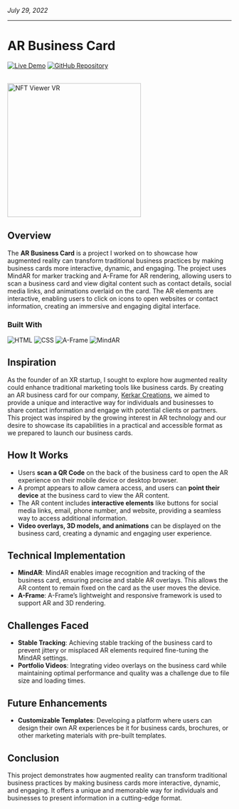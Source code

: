 *July 29, 2022*
***
# AR Business Card

<a href="https://bcard.kerkarcreations.com/atit/" target="_blank"><img src="https://img.shields.io/badge/Live%20Demo-Visit-blue" alt="Live Demo"></a> <a href="https://github.com/atitkh/WebAR-Business-Card/tree/master/atit" target="_blank"><img src="https://img.shields.io/badge/GitHub-Repository-green" alt="GitHub Repository"></a>

</br>
<img src="https://media3.giphy.com/media/XHqMMe8oTx6M8f0Vom/giphy.gif?cid=790b761177f97440c166581369a8616a304e4317b6dc2846&rid=giphy.gif&ct=g" alt="NFT Viewer VR" width="300"/>

## Overview

The **AR Business Card** is a project I worked on to showcase how augmented reality can transform traditional business practices by making business cards more interactive, dynamic, and engaging. The project uses MindAR for marker tracking and A-Frame for AR rendering, allowing users to scan a business card and view digital content such as contact details, social media links, and animations overlaid on the card. The AR elements are interactive, enabling users to click on icons to open websites or contact information, creating an immersive and engaging digital interface.

### Built With
![HTML](https://img.shields.io/badge/HTML5-E34F26?style=for-the-badge&logo=html5&logoColor=white)
![CSS](https://img.shields.io/badge/CSS-1572B6?style=for-the-badge&logo=css3&logoColor=white)
![A-Frame](https://img.shields.io/badge/A--Frame-F03563?style=for-the-badge&logo=a-frame&logoColor=white)
![MindAR](https://img.shields.io/badge/MindAR-FF5733?style=for-the-badge)

## Inspiration

As the founder of an XR startup, I sought to explore how augmented reality could enhance traditional marketing tools like business cards. By creating an AR business card for our company, [Kerkar Creations](https://kerkarcreations.com), we aimed to provide a unique and interactive way for individuals and businesses to share contact information and engage with potential clients or partners. This project was inspired by the growing interest in AR technology and our desire to showcase its capabilities in a practical and accessible format as we prepared to launch our business cards.

## How It Works

- Users **scan a QR Code** on the back of the business card to open the AR experience on their mobile device or desktop browser.
- A prompt appears to allow camera access, and users can **point their device** at the business card to view the AR content.
- The AR content includes **interactive elements** like buttons for social media links, email, phone number, and website, providing a seamless way to access additional information.
- **Video overlays, 3D models, and animations** can be displayed on the business card, creating a dynamic and engaging user experience.

## Technical Implementation

- **MindAR**: MindAR enables image recognition and tracking of the business card, ensuring precise and stable AR overlays. This allows the AR content to remain fixed on the card as the user moves the device.
- **A-Frame**: A-Frame’s lightweight and responsive framework is used to support AR and 3D rendering.

## Challenges Faced

- **Stable Tracking**: Achieving stable tracking of the business card to prevent jittery or misplaced AR elements required fine-tuning the MindAR settings.
- **Portfolio Videos**: Integrating video overlays on the business card while maintaining optimal performance and quality was a challenge due to file size and loading times.

## Future Enhancements

- **Customizable Templates**: Developing a platform where users can design their own AR experiences be it for business cards, brochures, or other marketing materials with pre-built templates.

## Conclusion

This project demonstrates how augmented reality can transform traditional business practices by making business cards more interactive, dynamic, and engaging. It offers a unique and memorable way for individuals and businesses to present information in a cutting-edge format.
